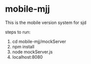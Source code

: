 # mobile-mjj
This is the mobile version system for sjd

steps to run:

1. cd mobile-mjj/mockServer
2. npm install
3. node mockServer.js
4. localhost:8080